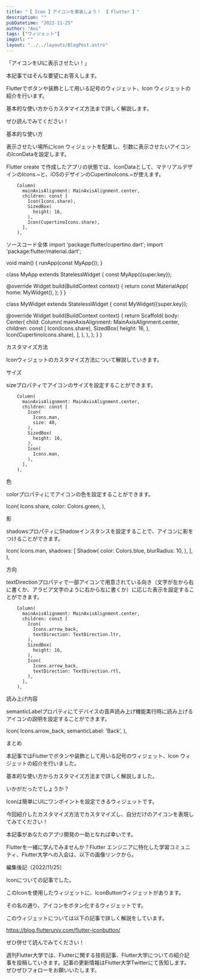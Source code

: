 ```yaml
---
title: "【 Icon 】アイコンを実装しよう！ 【 Flutter 】"
description: ""
pubDatetime: "2022-11-25"
author: "Aoi"
tags: ["ウィジェット"]
imgUrl: ""
layout: "../../layouts/BlogPost.astro"
---
```



「アイコンをUIに表示させたい！」



本記事ではそんな要望にお答えします。



Flutterでボタンや装飾として用いる記号のウィジェット、Icon ウィジェットの紹介を行います。



基本的な使い方からカスタマイズ方法まで詳しく解説します。



ぜひ読んでみてください！



基本的な使い方



表示させたい場所にIcon ウィジェットを配置し、引数に表示させたいアイコンのIconDataを設定します。



Flutter create で作成したアプリの状態では、IconDataとして、マテリアルデザインのIcons.~と、iOSのデザインのCupertinoIcons.~が使えます。







        Column(
          mainAxisAlignment: MainAxisAlignment.center,
          children: const [
            Icon(Icons.share),
            SizedBox(
              height: 16,
            ),
            Icon(CupertinoIcons.share),
          ],
        ),



ソースコード全体
import 'package:flutter/cupertino.dart';
import 'package:flutter/material.dart';

void main() {
  runApp(const MyApp());
}

class MyApp extends StatelessWidget {
  const MyApp({super.key});

  @override
  Widget build(BuildContext context) {
    return const MaterialApp(
      home: MyWidget(),
    );
  }
}

class MyWidget extends StatelessWidget {
  const MyWidget({super.key});

  @override
  Widget build(BuildContext context) {
    return Scaffold(
      body: Center(
        child: Column(
          mainAxisAlignment: MainAxisAlignment.center,
          children: const [
            Icon(Icons.share),
            SizedBox(
              height: 16,
            ),
            Icon(CupertinoIcons.share),
          ],
        ),
      ),
    );
  }
}





カスタマイズ方法



Iconウィジェットのカスタマイズ方法について解説していきます。



サイズ



sizeプロパティでアイコンのサイズを設定することができます。







        Column(
          mainAxisAlignment: MainAxisAlignment.center,
          children: const [
            Icon(
              Icons.man,
              size: 40,
            ),
            SizedBox(
              height: 16,
            ),
            Icon(
              Icons.man,
            ),
          ],
        ),



色



colorプロパティにでアイコンの色を設定することができます。







Icon(
  Icons.share,
  color: Colors.green,
),



影



shadowsプロパティにShadowインスタンスを設定することで、アイコンに影をつけることができます。







Icon(
  Icons.man,
  shadows: [
    Shadow(
      color: Colors.blue,
      blurRadius: 10,
    ),
  ],
),



方向



textDirectionプロパティで一部アイコンで用意されている向き（文字が左から右に書くか、アラビア文字のように右から左に書くか）に応じた表示を設定することができます。







        Column(
          mainAxisAlignment: MainAxisAlignment.center,
          children: const [
            Icon(
              Icons.arrow_back,
              textDirection: TextDirection.ltr,
            ),
            SizedBox(
              height: 16,
            ),
            Icon(
              Icons.arrow_back,
              textDirection: TextDirection.rtl,
            ),
          ],
        ),



読み上げ内容



semanticLabelプロパティにてデバイスの音声読み上げ機能実行時に読み上げるアイコンの説明を設定することができます。



Icon(
  Icons.arrow_back,
  semanticLabel: 'Back',
),



まとめ



本記事ではFlutterでボタンや装飾として用いる記号のウィジェット、Icon ウィジェットの紹介を行いました。



基本的な使い方からカスタマイズ方法まで詳しく解説しました。



いかがだったでしょうか？



Iconは簡単にUIにワンポイントを設定できるウィジェットです。



今回紹介したカスタマイズ方法でカスタマイズし、自分だけのアイコンを表現してみてください！



本記事があなたのアプリ開発の一助となれば幸いです。




Flutterを一緒に学んでみませんか？Flutter エンジニアに特化した学習コミュニティ、Flutter大学への入会は、以下の画像リンクから。










編集後記（2022/11/25）




Iconについての記事でした。



このIconを使用したウィジェットに、IconButtonウィジェットがあります。



その名の通り、アイコンをボタン化するウィジェットです。



このウィジェットについては以下の記事で詳しく解説をしています。




https://blog.flutteruniv.com/flutter-iconbutton/




ぜひ併せて読んでみてください！





週刊Flutter大学では、Flutterに関する技術記事、Flutter大学についての紹介記事を投稿していきます。記事の更新情報はFlutter大学Twitterにて告知します。ぜひぜひフォローをお願いいたします。

